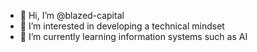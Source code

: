 - 👋 Hi, I’m @blazed-capital
- 👀 I’m interested in developing a technical mindset
- 🌱 I’m currently learning information systems such as AI
<!---
blazed-capital/blazed-capital is a ✨ special ✨ repository because its `README.md` (this file) appears on your GitHub profile.
You can click the Preview link to take a look at your changes.
--->
